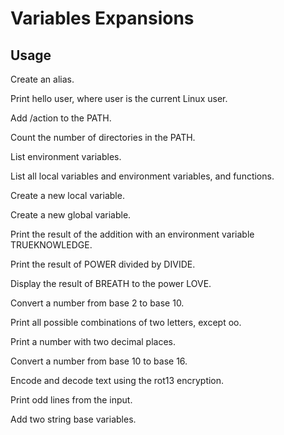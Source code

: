 # Variables Expansions

## Usage

Create an alias.

Print hello user, where user is the current Linux user.

Add /action to the PATH.

Count the number of directories in the PATH.

List environment variables.

List all local variables and environment variables, and functions.

Create a new local variable.

Create a new global variable.

Print the result of the addition with an environment variable TRUEKNOWLEDGE.

Print the result of POWER divided by DIVIDE.

Display the result of BREATH to the power LOVE.

Convert a number from base 2 to base 10.

Print all possible combinations of two letters, except oo.

Print a number with two decimal places.

Convert a number from base 10 to base 16.

Encode and decode text using the rot13 encryption.

Print odd lines from the input.

Add two string base variables.